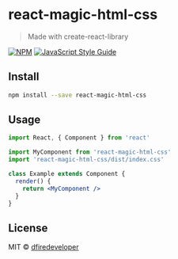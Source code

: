 # react-magic-html-css

> Made with create-react-library

[![NPM](https://img.shields.io/npm/v/react-magic-html-css.svg)](https://www.npmjs.com/package/react-magic-html-css) [![JavaScript Style Guide](https://img.shields.io/badge/code_style-standard-brightgreen.svg)](https://standardjs.com)

## Install

```bash
npm install --save react-magic-html-css
```

## Usage

```jsx
import React, { Component } from 'react'

import MyComponent from 'react-magic-html-css'
import 'react-magic-html-css/dist/index.css'

class Example extends Component {
  render() {
    return <MyComponent />
  }
}
```

## License

MIT © [dfiredeveloper](https://github.com/dfiredeveloper)
